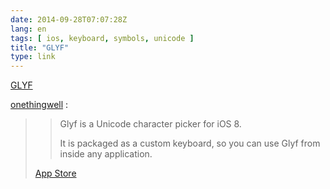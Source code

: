 ```yaml
---
date: 2014-09-28T07:07:28Z
lang: en
tags: [ ios, keyboard, symbols, unicode ]
title: "GLYF"
type: link
---
```


[GLYF](http://protonome.com/apps/glyf/)

[onethingwell](http://onethingwell.org/post/98473991956/glyf) :

> > Glyf is a Unicode character picker for iOS 8.
> >
> > It is packaged as a custom keyboard, so you can use Glyf from inside
> > any application.
>
> [App
> Store](https://itunes.apple.com/us/app/glyf-unicode-keyboard/id912177581?mt=8&at=11l8NA)

